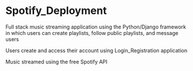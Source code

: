 # Spotify_Deployment
Full stack music streaming application using the Python/Django framework in which users can create playlists, follow public playlists, and message users


Users create and access their account using Login_Registration application


Music streamed using the free Spotify API

